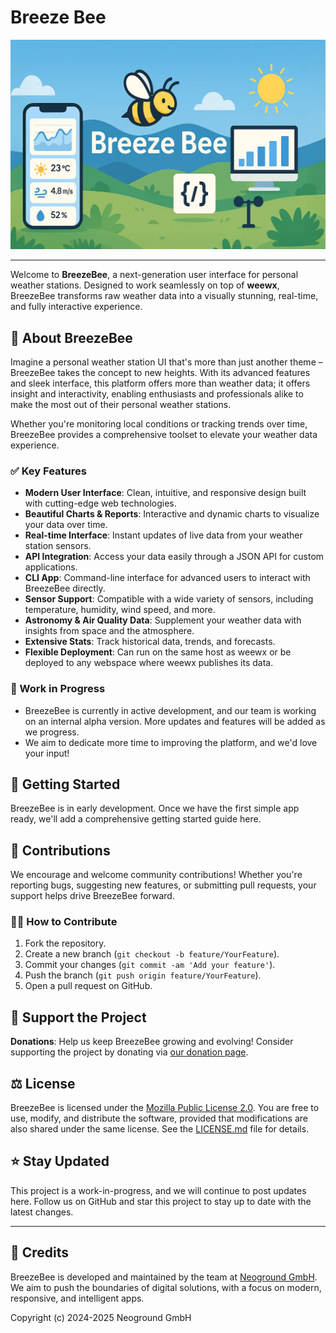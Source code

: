 # Breeze Bee

![Header Banner](https://raw.githubusercontent.com/neoground/breeze-bee/main/assets/images/hero.webp)

---

Welcome to **BreezeBee**, a next-generation user interface for personal weather stations. 
Designed to work seamlessly on top of **weewx**, BreezeBee transforms raw weather data into a visually stunning, 
real-time, and fully interactive experience.

## 🐝 About BreezeBee

Imagine a personal weather station UI that's more than just another theme – BreezeBee takes the concept 
to new heights. With its advanced features and sleek interface, this platform offers more than weather data; 
it offers insight and interactivity, enabling enthusiasts and professionals alike to make the most out 
of their personal weather stations.

Whether you're monitoring local conditions or tracking trends over time, BreezeBee provides a comprehensive 
toolset to elevate your weather data experience.

### ✅ Key Features

- **Modern User Interface**: Clean, intuitive, and responsive design built with cutting-edge web technologies.
- **Beautiful Charts & Reports**: Interactive and dynamic charts to visualize your data over time.
- **Real-time Interface**: Instant updates of live data from your weather station sensors.
- **API Integration**: Access your data easily through a JSON API for custom applications.
- **CLI App**: Command-line interface for advanced users to interact with BreezeBee directly.
- **Sensor Support**: Compatible with a wide variety of sensors, including temperature, humidity, wind speed, and more.
- **Astronomy & Air Quality Data**: Supplement your weather data with insights from space and the atmosphere.
- **Extensive Stats**: Track historical data, trends, and forecasts.
- **Flexible Deployment**: Can run on the same host as weewx or be deployed to any webspace where weewx publishes its data.

### 🚧 Work in Progress

- BreezeBee is currently in active development, and our team is working on an internal alpha version.
  More updates and features will be added as we progress.
- We aim to dedicate more time to improving the platform, and we'd love your input!

## 🚀 Getting Started

BreezeBee is in early development. Once we have the first simple app ready, 
we'll add a comprehensive getting started guide here.

## 💬 Contributions

We encourage and welcome community contributions! Whether you're reporting bugs, suggesting new features, 
or submitting pull requests, your support helps drive BreezeBee forward.

### 💁‍♀️ How to Contribute

1. Fork the repository.
2. Create a new branch (`git checkout -b feature/YourFeature`).
3. Commit your changes (`git commit -am 'Add your feature'`).
4. Push the branch (`git push origin feature/YourFeature`).
5. Open a pull request on GitHub.

## 💸 Support the Project

**Donations**: Help us keep BreezeBee growing and evolving! Consider supporting the project by donating 
via [our donation page](https://neoground.com/donate).

## ⚖ License

BreezeBee is licensed under the [Mozilla Public License 2.0](https://www.mozilla.org/en-US/MPL/2.0/). 
You are free to use, modify, and distribute the software, provided that modifications 
are also shared under the same license. See the [LICENSE.md](LICENSE.md) file for details.

## ⭐ Stay Updated

This project is a work-in-progress, and we will continue to post updates here. 
Follow us on GitHub and star this project to stay up to date with the latest changes.

---

## 🏢 Credits

BreezeBee is developed and maintained by the team at [Neoground GmbH](https://neoground.com). 
We aim to push the boundaries of digital solutions, with a focus on modern, responsive, and intelligent apps.

Copyright (c) 2024-2025 Neoground GmbH
